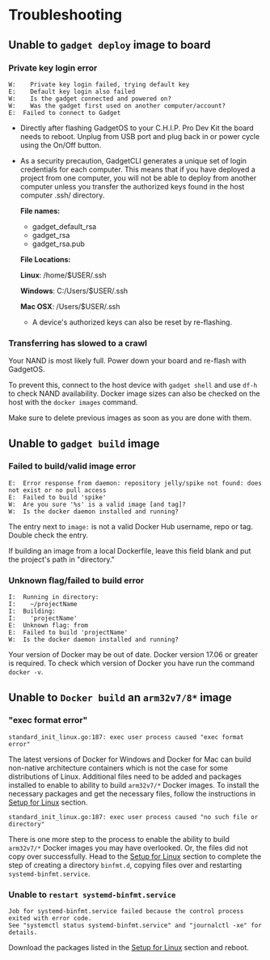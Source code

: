 # Troubleshooting

## Unable to `gadget deploy` image to board 

### Private key login error

```
W:    Private key login failed, trying default key
E:    Default key login also failed
W:    Is the gadget connected and powered on?
W:    Was the gadget first used on another computer/account?
E:  Failed to connect to Gadget
```

* Directly after flashing GadgetOS to your C.H.I.P. Pro Dev Kit the board needs to reboot. Unplug from USB port and plug back in or power cycle using the On/Off button.
* As a security precaution, GadgetCLI generates a unique set of login credentials for each computer. This means that if you have deployed a project from one computer, you will not be able to deploy from another computer unless you transfer the authorized keys found in the host computer .ssh/ directory. 

	**File names:**
	
	* gadget_default_rsa
	* gadget_rsa
	* gadget_rsa.pub
	
	**File Locations:**
	
	**Linux**: /home/$USER/.ssh
	
	**Windows**: C:/Users/$USER/.ssh 
	
	**Mac OSX**: /Users/$USER/.ssh
	
	* A device's authorized keys can also be reset by re-flashing. 
	

### Transferring has slowed to a crawl

Your NAND is most likely full. Power down your board and re-flash with GadgetOS. 

To prevent this, connect to the host device with `gadget shell` and use `df-h` to check NAND availability. Docker image sizes can also be checked on the host with the `docker images` command.

Make sure to delete previous images as soon as you are done with them.

## Unable to `gadget build` image

### Failed to build/valid image error

```
E:  Error response from daemon: repository jelly/spike not found: does not exist or no pull access
E:  Failed to build 'spike'
W:  Are you sure '%s' is a valid image [and tag]?
W:  Is the docker daemon installed and running?
```

The entry next to `image:` is not a valid Docker Hub username, repo or tag. Double check the entry. 

If building an image from a local Dockerfile, leave this field blank and put the project's path in "directory."

### Unknown flag/failed to build error

```
I:  Running in directory:
I:    ~/projectName
I:  Building:
I:    'projectName'
E:  Unknown flag: from
E:  Failed to build 'projectName'
W:  Is the docker daemon installed and running?
```

Your version of Docker may be out of date. Docker version 17.06 or greater is required. To check which version of Docker you have run the command `docker -v`.


## Unable to `Docker build` an `arm32v7/8*` image 

### "exec format error"

```
standard_init_linux.go:187: exec user process caused "exec format error"

```
The latest versions of Docker for Windows and Docker for Mac can build non-native architecture containers which is not the case for some distributions of Linux. Additional files need to be added and packages installed to enable to ability to build `arm32v7/*` Docker images. To install the necessary packages and get the necessary files, follow the instructions in [Setup for Linux](https://docs.getchip.com/gadget.html#setup-for-linux) section.

```
standard_init_linux.go:187: exec user process caused "no such file or directory"

```

There is one more step to the process to enable the ability to build `arm32v7/*` Docker images you may have overlooked. Or, the files did not copy over successfully. Head to the [Setup for Linux](https://docs.getchip.com/gadget.html#setup-for-linux) section to complete the step of creating a directory `binfmt.d`, copying files over and restarting `systemd-binfmt.service`.

### Unable to `restart systemd-binfmt.service`

```
Job for systemd-binfmt.service failed because the control process exited with error code.
See "systemctl status systemd-binfmt.service" and "journalctl -xe" for details.

```

Download the packages listed in the [Setup for Linux](https://docs.getchip.com/gadget.html#setup-for-linux) section and reboot.
